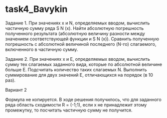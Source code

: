 # task4_Bavykin
Задание 1. При значениях x и N, определяемых вводом, вычислить частичную сумму ряда
S N (x). Найти абсолютную погрешность полученного результата (абсолютную величину
разности между значением соответствующей функции и S N (x)). Сравнить полученную
погрешность с абсолютной величиной последнего (N-го) слагаемого, включенного в
частичную сумму.

Задание 2. При значениях x и Е, определяемых вводом, вычислить сумму тех слагаемых
заданного вида, которые по абсолютной величине больше Е. Подсчитать количество таких
слагаемых N. Выполнить суммирование для двух значений Е, отличающихся на порядок
(в 10 раз).
 
 Вариант 2
 
 Формула не копируется.
 В ходе решения получилось, что для  заданного ряда область сходимости R = (-1;1), 
 если х не принадлежит этому промежутку, то посчитать частичную сумму не получится.
